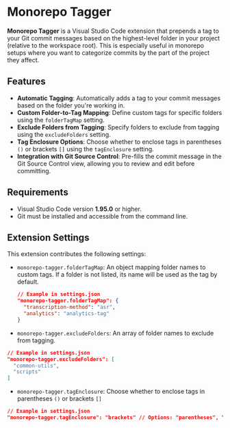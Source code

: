 # Monorepo Tagger

**Monorepo Tagger** is a Visual Studio Code extension that prepends a tag to your Git commit messages based on the highest-level folder in your project (relative to the workspace root). This is especially useful in monorepo setups where you want to categorize commits by the part of the project they affect.

## Features

-   **Automatic Tagging**: Automatically adds a tag to your commit messages based on the folder you're working in.
-   **Custom Folder-to-Tag Mapping**: Define custom tags for specific folders using the `folderTagMap` setting.
-   **Exclude Folders from Tagging**: Specify folders to exclude from tagging using the `excludeFolders` setting.
-   **Tag Enclosure Options**: Choose whether to enclose tags in parentheses `()` or brackets `[]` using the `tagEnclosure` setting.
-   **Integration with Git Source Control**: Pre-fills the commit message in the Git Source Control view, allowing you to review and edit before committing.

## Requirements

-   Visual Studio Code version **1.95.0** or higher.
-   Git must be installed and accessible from the command line.

## Extension Settings

This extension contributes the following settings:

-   `monorepo-tagger.folderTagMap`: An object mapping folder names to custom tags. If a folder is not listed, its name will be used as the tag by default.

    ```json
    // Example in settings.json
    "monorepo-tagger.folderTagMap": {
      "transcription-method": "asr",
      "analytics": "analytics-tag"
    }
    ```

-   `monorepo-tagger.excludeFolders`: An array of folder names to exclude from tagging.

```json
// Example in settings.json
"monorepo-tagger.excludeFolders": [
  "common-utils",
  "scripts"
]
```

-   `monorepo-tagger.tagEnclosure`: Choose whether to enclose tags in parentheses `()` or brackets `[]`

```json
// Example in settings.json
"monorepo-tagger.tagEnclosure": "brackets" // Options: "parentheses", "brackets"
```
